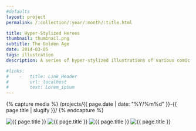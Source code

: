 ```yaml
---
#defaults
layout: project
permalink: /:collection/:year/:month/:title.html

title: Hyper-Stylized Heroes
thumbnail: thumbnail.png
subtitle: The Golden Age
date: 2014-03-05
tags: illustration
description: A series of hyper-stylized illustrations of various comic book characters representative of the Golden Age of Comic Books (circa 1940).

#links:
#    -   title: Link_Header
#        url: localhost
#        text: Lorem_ipsum
---
```


<!-- set project media path -->
{% capture media %}
    /projects/{{ page.date | date: "%Y/%m%d" }}-{{ page.title | slugify }}/
{% endcapture %}
<!-- end -->

<!-- media -->
<img class="span8" src="{{ site.data.global_assets.placeholder }}" data-src="{{media|strip}}heroes-1.png" alt="{{ page.title }}">
<img class="span8" src="{{ site.data.global_assets.placeholder }}" data-src="{{media|strip}}heroes-2.png" alt="{{ page.title }}">
<img class="span8" src="{{ site.data.global_assets.placeholder }}" data-src="{{media|strip}}heroes-3.png" alt="{{ page.title }}">
<img class="span8" src="{{ site.data.global_assets.placeholder }}" data-src="{{media|strip}}heroes-4.png" alt="{{ page.title }}">

